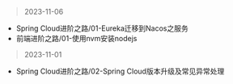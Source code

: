 >2023-11-06
- Spring Cloud进阶之路/01-Eureka迁移到Nacos之服务 
- 前端进阶之路/01-使用nvm安装nodejs

>2023-11-01
- Spring Cloud进阶之路/02-Spring Cloud版本升级及常见异常处理
